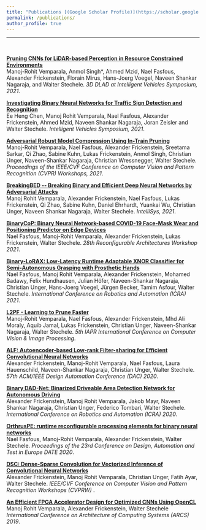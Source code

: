 ```yaml
---
title: "Publications [(Google Scholar Profile)](https://scholar.google.com/citations?user=WDNeaMoAAAAJ&hl=en)"
permalink: /publications/
author_profile: true
---
```

---
<br>

<b>[Pruning  CNNs  for  LiDAR-based  Perception  in  Resource  Constrained Environments](https://manojrohit.github.io/publications/lidar-cnn-pruning/)</b> <br>
Manoj-Rohit Vemparala, Anmol Singh*, Ahmed Mzid,  Nael Fasfous, Alexander Frickenstein, Florain Mirus, Hans-Joerg Voegel, Naveen Shankar Nagaraja, and Walter Stechele.
<i>3D DLAD at Intelligent Vehicles Symposium, 2021</i>.

<b>[Investigating  Binary  Neural  Networks  for Traffic  Sign  Detection  and  Recognition](https://manojrohit.github.io/publications/binary-traffic-sign-detector/)</b> <br>
Ee Heng Chen, Manoj Rohit Vemparala, Nael Fasfous, Alexander Frickenstein, Ahmed Mzid, Naveen Shankar Nagaraja, Joran Zeisler and Walter Stechele.
<i>Intelligent Vehicles Symposium, 2021</i>.

<b>[Adversarial Robust Model Compression Using In-Train Pruning](https://manojrohit.github.io/publications/robust-pruning/)</b> <br>
Manoj-Rohit Vemparala, Nael Fasfous, Alexander Frickenstein, Sreetama Sarkar, Qi Zhao, Sabine Kuhn, Lukas Frickenstein, Anmol Singh, Christian Unger, Naveen-Shankar Nagaraja, Christian Wressnegger, Walter Stechele.
<i>Proceedings of the IEEE/CVF Conference on Computer Vision and Pattern Recognition (CVPR) Workshops, 2021</i>.

<b>[BreakingBED -- Breaking Binary and Efficient Deep Neural Networks by Adversarial Attacks](https://manojrohit.github.io/publications/breaking-bed/)</b> <br>
Manoj Rohit Vemparala, Alexander Frickenstein, Nael Fasfous, Lukas Frickenstein, Qi Zhao, Sabine Kuhn, Daniel Ehrhardt, Yuankai Wu, Christian Unger, Naveen Shankar Nagaraja, Walter Stechele.
<i>IntelliSys, 2021</i>.

<b>[BinaryCoP: Binary Neural Network-based COVID-19 Face-Mask Wear and Positioning Predictor on Edge Devices](https://manojrohit.github.io/publications/binary-cop/)</b> <br>
Nael Fasfous, Manoj-Rohit Vemparala, Alexander Frickenstein, Lukas Frickenstein, Walter Stechele.
<i>28th Reconfigurable Architectures Workshop 2021</i>.

<b>[Binary-LoRAX: Low-Latency Runtime Adaptable XNOR Classifier for Semi-Autonomous Grasping with Prosthetic Hands](https://manojrohit.github.io/publications/binary-lorax/)</b> <br>
Nael Fasfous, Manoj Rohit Vemparala, Alexander Frickenstein, Mohamed Badawy, Felix Hundhausen, Julian Höfer, Naveen-Shankar Nagaraja, Christian Unger, Hans-Joerg Voegel, Jürgen Becker, Tamim Asfour, Walter Stechele.
<i>International Conference on Robotics and Automation (ICRA) 2021</i>.

<b>[L2PF - Learning to Prune Faster](https://manojrohit.github.io/publications/l2pf/)</b> <br>
Manoj-Rohit Vemparala, Nael Fasfous, Alexander Frickenstein, Mhd Ali Moraly, Aquib Jamal, Lukas Frickenstein, Christian Unger, Naveen-Shankar Nagaraja, Walter Stechele.
<i>5th IAPR International Conference on Computer Vision & Image Processing</i>.

<b>[ALF: Autoencoder-based Low-rank Filter-sharing for Efficient Convolutional Neural Networks](https://manojrohit.github.io/publications/dac-alf/)</b> <br>
Alexander Frickenstein, Manoj-Rohit Vemparala, Nael Fasfous, Laura Hauenschild, Naveen-Shankar Nagaraja, Christian Unger, Walter Stechele.
<i>57th ACM/IEEE Design Automation Conference (DAC) 2020</i>.

<b>[Binary DAD-Net: Binarized Driveable Area Detection Network for Autonomous Driving](https://manojrohit.github.io/publications/bin-dad/)</b> <br>
Alexander Frickenstein, Manoj Rohit Vemparala, Jakob Mayr, Naveen Shankar Nagaraja, Christian Unger, Federico Tombari, Walter Stechele.
<i>International Conference on Robotics and Automation (ICRA) 2020</i>.

<b>[OrthrusPE: runtime reconfigurable processing elements for binary neural networks](https://manojrohit.github.io/publications/orthrus-pe/)</b> <br>
Nael Fasfous, Manoj-Rohit Vemparala, Alexander Frickenstein, Walter Stechele.
<i>Proceedings of the 23rd Conference on Design, Automation and Test in Europe DATE 2020</i>.

<b>[DSC: Dense-Sparse Convolution for Vectorized Inference of Convolutional Neural Networks](https://manojrohit.github.io/publications/dsc/)</b> <br>
Alexander Frickenstein, Manoj Rohit Vemparala, Christian Unger, Fatih Ayar, Walter Stechele.
<i>IEEE/CVF Conference on Computer Vision and Pattern Recognition Workshops (CVPRW)  </i>.

<b>[An Efficient FPGA Accelerator Design for Optimized CNNs Using OpenCL](https://manojrohit.github.io/publications/winocnn/)</b> <br>
Manoj Rohit Vemparala, Alexander Frickenstein, Walter Stechele
<i>International Conference on Architecture of Computing Systems (ARCS) 2019</i>.



